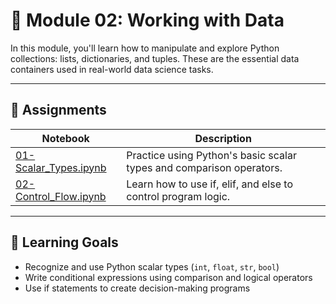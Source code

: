 # 📂 Module 02: Working with Data

In this module, you'll learn how to manipulate and explore Python collections: lists, dictionaries, and tuples. These are the essential data containers used in real-world data science tasks.

---

## 🔗 Assignments
| Notebook |	Description |
|-----|----------|
|[01-Scalar_Types.ipynb](https://github.com/aaniaahh/DataScience-2025/blob/main/Completed/01_Scalar_Types.ipynb)|	Practice using Python's basic scalar types and comparison operators.|
|[02-Control_Flow.ipynb](https://github.com/aaniaahh/DataScience-2025/blob/main/Completed/02_Control_Flow.ipynb)| Learn how to use if, elif, and else to control program logic.|

---

## 🧠 Learning Goals
* Recognize and use Python scalar types (`int`, `float`, `str`, `bool`)
* Write conditional expressions using comparison and logical operators
* Use if statements to create decision-making programs